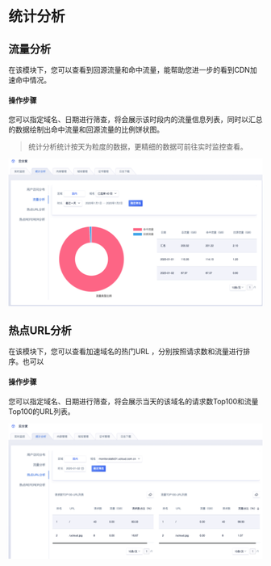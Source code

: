 # 统计分析

## 流量分析

在该模块下，您可以查看到回源流量和命中流量，能帮助您进一步的看到CDN加速命中情况。

#### 操作步骤

您可以指定域名、日期进行筛查，将会展示该时段内的流量信息列表，同时以汇总的数据绘制出命中流量和回源流量的比例饼状图。

>统计分析统计按天为粒度的数据，更精细的数据可前往实时监控查看。

![image-20200102181722519](../images/image-20200102181722519.png)



## 热点URL分析

在该模块下，您可以查看加速域名的热门URL ，分别按照请求数和流量进行排序。也可以

#### 操作步骤

您可以指定域名、日期进行筛查，将会展示当天的该域名的请求数Top100和流量Top100的URL列表。

![image-20200102182244933](../images/image-20200102182244933.png)